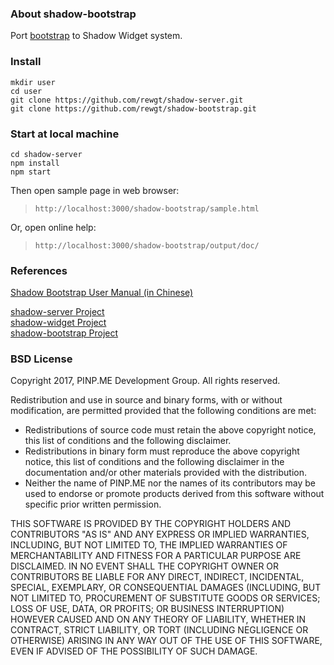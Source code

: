 
### About shadow-bootstrap

Port [bootstrap](http://getbootstrap.com) to Shadow Widget system.

### Install

```
mkdir user
cd user
git clone https://github.com/rewgt/shadow-server.git
git clone https://github.com/rewgt/shadow-bootstrap.git
```

### Start at local machine

```
cd shadow-server
npm install
npm start
```

Then open sample page in web browser:

> `http://localhost:3000/shadow-bootstrap/sample.html`

Or, open online help:

> `http://localhost:3000/shadow-bootstrap/output/doc/`

### References

<a target="_blank" href="https://rewgt.github.io/shadow-bootstrap/output/doc/doc_zh/index.html">Shadow Bootstrap User Manual (in Chinese)</a>

[shadow-server Project](https://github.com/rewgt/shadow-server)   
[shadow-widget Project](https://github.com/rewgt/shadow-widget)   
[shadow-bootstrap Project](https://github.com/rewgt/shadow-bootstrap)

### BSD License

Copyright 2017, PINP.ME Development Group. All rights reserved.

Redistribution and use in source and binary forms, with or without
modification, are permitted provided that the following conditions
are met:

  - Redistributions of source code must retain the above copyright
    notice, this list of conditions and the following disclaimer.
  - Redistributions in binary form must reproduce the above
    copyright notice, this list of conditions and the following
    disclaimer in the documentation and/or other materials provided
    with the distribution.
  - Neither the name of PINP.ME nor the names of its contributors 
    may be used to endorse or promote products derived from this 
    software without specific prior written permission.

THIS SOFTWARE IS PROVIDED BY THE COPYRIGHT HOLDERS AND CONTRIBUTORS
"AS IS" AND ANY EXPRESS OR IMPLIED WARRANTIES, INCLUDING, BUT NOT
LIMITED TO, THE IMPLIED WARRANTIES OF MERCHANTABILITY AND FITNESS FOR
A PARTICULAR PURPOSE ARE DISCLAIMED. IN NO EVENT SHALL THE COPYRIGHT
OWNER OR CONTRIBUTORS BE LIABLE FOR ANY DIRECT, INDIRECT, INCIDENTAL,
SPECIAL, EXEMPLARY, OR CONSEQUENTIAL DAMAGES (INCLUDING, BUT NOT
LIMITED TO, PROCUREMENT OF SUBSTITUTE GOODS OR SERVICES; LOSS OF USE,
DATA, OR PROFITS; OR BUSINESS INTERRUPTION) HOWEVER CAUSED AND ON ANY
THEORY OF LIABILITY, WHETHER IN CONTRACT, STRICT LIABILITY, OR TORT
(INCLUDING NEGLIGENCE OR OTHERWISE) ARISING IN ANY WAY OUT OF THE USE
OF THIS SOFTWARE, EVEN IF ADVISED OF THE POSSIBILITY OF SUCH DAMAGE.
